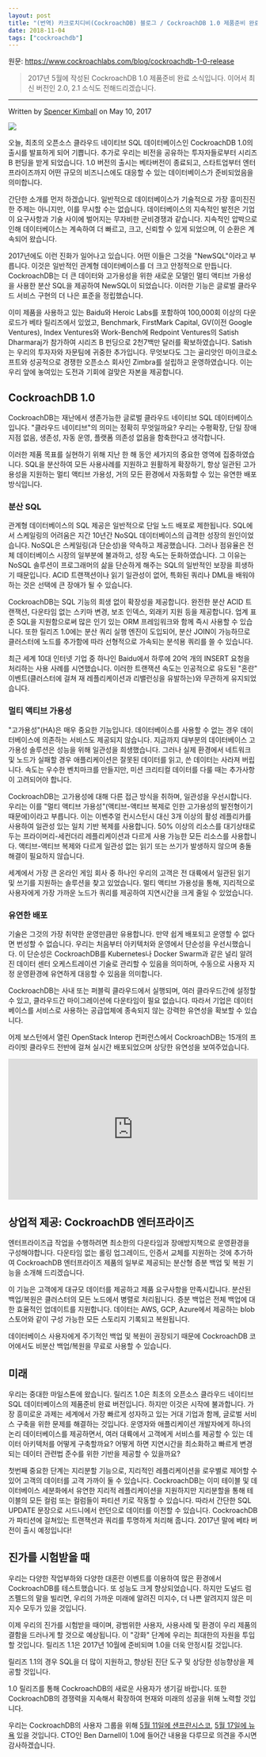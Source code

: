 ```yaml
---
layout: post
title: "(번역) 카크로치디비(CockroachDB) 블로그 / CockroachDB 1.0 제품준비 완료"
date: 2018-11-04
tags: ["cockroachdb"]
---
```


원문: https://www.cockroachlabs.com/blog/cockroachdb-1-0-release

> 2017년 5월에 작성된 CockroachDB 1.0 제품준비 완료 소식입니다. 이어서 최신 버전인  2.0, 2.1 소식도 전해드리겠습니다.

<!--more-->

---

Written by [Spencer Kimball](https://www.cockroachlabs.com/author/spencer-kimball) on May 10, 2017

![](/post/2018-11-04-cockroachdb-1-0-release/cockroachdb-1dot0.png)

오늘, 최초의 오픈소스 클라우드 네이티브 SQL 데이터베이스인 CockroachDB 1.0의 출시를 발표하게 되어 기쁩니다. 추가로 우리는 비전을 공유하는 투자자들로부터 시리즈 B 펀딩을 받게 되었습니다. 1.0 버전의 출시는 베타버전이 종료되고, 스타트업부터 엔터프라이즈까지 어떤 규모의 비즈니스에도 대응할 수 있는 데이터베이스가 준비되었음을 의미합니다.

간단한 소개를 먼저 하겠습니다. 일반적으로 데이터베이스가 기술적으로 가장 흥미진진한 주제는 아니지만, 이를 무시할 수는 없습니다. 데이터베이스의 지속적인 발전은 기업이 요구사항과 기술 사이에 벌어지는 무자비한 군비경쟁과 같습니다. 지속적인 압박으로 인해 데이터베이스는 계속하여 더 빠르고, 크고, 신뢰할 수 있게 되었으며, 이 순환은 계속되어 왔습니다.

2017년에도 이런 진화가 일어나고 있습니다. 어떤 이들은 그것을 "NewSQL"이라고 부릅니다. 이것은 일반적인 관계형 데이터베이스를 더 크고 안정적으로 만듭니다. CockroachDB는 더 큰 데이터와 고가용성을 위한 새로운 모델인 멀티 액티브 가용성을 사용한 분산 SQL을 제공하여 NewSQL이 되었습니다. 이러한 기능은 글로벌 클라우드 서비스 구현의 더 나은 표준을 정립했습니다.

이미 제품을 사용하고 있는 Baidu와 Heroic Labs를 포함하여 100,000회 이상의 다운로드가 베타 릴리즈에서 있었고, Benchmark, FirstMark Capital, GV(이전 Google Ventures), Index Ventures와 Work-Bench에 Redpoint Ventures의 Satish Dharmaraj가 참가하여 시리즈 B 펀딩으로 2천7백만 달러를 확보하였습니다. Satish는 우리의 투자자와 자문팀에 귀중한 추가입니다. 무엇보다도 그는 골리앗인 마이크로소프트와 성공적으로 경쟁한 오픈소스 회사인 Zimbra를 설립하고 운영하였습니다. 이는 우리 앞에 놓여있는 도전과 기회에 걸맞은 자본을 제공합니다.

## CockroachDB 1.0

CockroachDB는 재난에서 생존가능한 글로벌 클라우드 네이티브 SQL 데이터베이스입니다. "클라우드 네이티브"의 의미는 정확히 무엇일까요? 우리는 수평확장, 단일 장애 지점 없음, 생존성, 자동 운영, 플랫폼 의존성 없음을 함축한다고 생각합니다.

이러한 제품 목표를 실현하기 위해 지난 한 해 동안 세가지의 중요한 영역에 집중하였습니다. SQL을 분산하여 모든 사용사례를 지원하고 원활하게 확장하기, 항상 일관된 고가용성을 지원하는 멀티 액티브 가용성, 거의 모든 환경에서 자동화할 수 있는 유연한 배포방식입니다.

### 분산 SQL

관계형 데이터베이스의 SQL 제공은 일반적으로 단일 노드 배포로 제한됩니다. SQL에서 스케일링의 어려움은 지간 10년간 NoSQL 데이터베이스의 급격한 성장의 원인이었습니다. NoSQL은 스케일링(과 단순성)을 약속하고 제공했습니다. 그러나 점유율은 전체 데이터베이스 시장의 일부분에 불과하고, 성장 속도는 둔화하였습니다. 그 이유는 NoSQL 솔루션이 프로그래머의 삶을 단순하게 해주는 SQL의 일반적인 보장을 희생하기 때문입니다. ACID 트랜잭션이나 읽기 일관성이 없어, 특화된 쿼리나 DML을 배워야 하는 것은 선택에 큰 장애가 될 수 있습니다.

CockroachDB는 SQL 기능의 희생 없이 확장성을 제공합니다. 완전한 분산 ACID 트랜잭션, 다운타임 없는 스키마 변경, 보조 인덱스, 외래키 지원 등을 제공합니다. 업계 표준 SQL을 지원함으로써 많은 인기 있는 ORM 프레임워크와 함께 즉시 사용할 수 있습니다. 또한 릴리즈 1.0에는 분산 쿼리 실행 엔진이 도입되어, 분산 JOIN이 가능하므로 클러스터에 노드를 추가함에 따라 선형적으로 가속되는 분석용 쿼리를 쓸 수 있습니다.

최근 세계 10대 인터넷 기업 중 하나인 Baidu에서 하루에 20억 개의 INSERT 요청을 처리하는 사용 사례를 시연했습니다. 이러한 트랜잭션 속도는 인공적으로 유도된 "혼란" 이벤트(클러스터에 걸쳐 재 레플리케이션과 리밸런싱을 유발하는)와 무관하게 유지되었습니다.

### 멀티 액티브 가용성

"고가용성"(HA)은 매우 중요한 기능입니다. 데이터베이스를 사용할 수 없는 경우 데이터베이스에 의존하는 서비스도 제공되지 않습니다. 지금까지 대부분의 데이터베이스 고가용성 솔루션은 성능을 위해 일관성을 희생했습니다. 그러나 실제 환경에서 네트워크 및 노드가 실패할 경우 애플리케이션은 잘못된 데이터를 읽고, 쓴 데이터는 사라져 버립니다. 속도는 우수한 벤치마크를 만들지만, 미션 크리티컬 데이터를 다룰 때는 추가사항이 고려되어야 합니다.

CockroachDB는 고가용성에 대해 다른 접근 방식을 취하며, 일관성을 우선시합니다. 우리는 이를 "멀티 액티브 가용성"(액티브-액티브 복제로 인한 고가용성의 발전형이기 때문에)이라고 부릅니다. 이는 이벤추얼 컨시스턴시 대신 3개 이상의 활성 레플리카를 사용하여 일관성 있는 일치 기반 복제를 사용합니다. 50% 이상의 리소스를 대기상태로 두는 프라이머리-세컨더리 레플리케이션과 다르게 사용 가능한 모든 리소스를 사용합니다. 액티브-액티브 복제와 다르게 일관성 없는 읽기 또는 쓰기가 발생하지 않으며 충돌 해결이 필요하지 않습니다.

세계에서 가장 큰 온라인 게임 회사 중 하나인 우리의 고객은 전 대륙에서 일관된 읽기 및 쓰기를 지원하는 솔루션을 찾고 있었습니다. 멀티 액티브 가용성을 통해, 지리적으로 사용자에게 가장 가까운 노드가 쿼리를 제공하여 지연시간을 크게 줄일 수 있었습니다.

### 유연한 배포

기술은 그것의 가장 취약한 운영만큼만 유용합니다. 만약 쉽게 배포되고 운영할 수 없다면 번성할 수 없습니다. 우리는 처음부터 아키텍처와 운영에서 단순성을 우선시했습니다. 이 단순성은 CockroachDB를 Kubernetes나 Docker Swarm과 같은 널리 알려진 데이터 센터 오케스트레이션 기술로 관리할 수 있음을 의미하며, 수동으로 사용자 지정 운영환경에 유연하게 대응할 수 있음을 의미합니다.

CockroachDB는 사내 또는 퍼블릭 클라우드에서 실행되며, 여러 클라우드간에 설정할 수 있고, 클라우드간 마이그레이션에 다운타임이 필요 없습니다. 따라서 기업은 데이터베이스를 서비스로 사용하는 공급업체에 종속되지 않는 강력한 유연성을 확보할 수 있습니다.

어제 보스턴에서 열린 OpenStack Interop 컨퍼런스에서 CockroachDB는 15개의 프라이빗 클라우드 전반에 걸쳐 실시간 배포되었으며 상당한 유연성을 보여주었습니다.

<div style="position:relative;height:0;padding-bottom:56.25%"><iframe src="https://www.youtube.com/embed/nBXXLNIwAoo?ecver=2" style="position:absolute;width:100%;height:100%;left:0" width="640" height="360" frameborder="0" allow="autoplay; encrypted-media" allowfullscreen></iframe></div>

## 상업적 제공: CockroachDB 엔터프라이즈

엔터프라이즈급 작업을 수행하려면 최소한의 다운타임과 장애방지책으로 운영환경을 구성해야합니다. 다운타임 없는 롤링 업그레이드, 인증서 교체를 지원하는 것에 추가하여 CockroachDB 엔터프라이즈 제품의 일부로 제공되는 분산형 증분 백업 및 복원 기능을 소개해 드리겠습니다.

이 기능은 고객에게 대규모 데이터를 제공하고 제품 요구사항을 만족시킵니다. 분산된 백업/복원은 클러스터의 모든 노드에서 병렬로 처리됩니다. 증분 백업은 전체 백업에 대한 효율적인 업데이트를 지원합니다. 데이터는 AWS, GCP, Azure에서 제공하는 blob 스토어와 같이 구성 가능한 모든 스토리지 기록되고 복원됩니다.

데이터베이스 사용자에게 주기적인 백업 및 복원이 권장되기 때문에 CockroachDB 코어에서도 비분산 백업/복원을 무료로 사용할 수 있습니다.

## 미래

우리는 중대한 마일스톤에 왔습니다. 릴리즈 1.0은 최초의 오픈소스 클라우드 네이티브 SQL 데이터베이스의 제품준비 완료 버전입니다. 하지만 이것은 시작에 불과합니다. 가장 흥미로운 과제는 세계에서 가장 빠르게 성자하고 있는 거대 기업과 함께, 글로벌 서비스 구축을 위한 문제를 해결하는 것입니다. 운영자와 애플리케이션 개발자에게 하나의 논리 데이터베이스를 제공하면서, 여러 대륙에서 고객에게 서비스를 제공할 수 있는 데이터 아키텍처를 어떻게 구축할까요? 어떻게 하면 지연시간을 최소화하고 빠르게 변경되는 데이터 관련법 준수를 위한 기반을 제공할 수 있을까요?

첫번째 중요한 단계는 지리분할 기능으로, 지리적인 레플리케이션을 로우별로 제어할 수 있어 고객의 데이터를 고객 가까이 둘 수 있습니다. CockroachDB는 이미 테이블 및 데이터베이스 세분화에서 유연한 지리적 레플리케이션을 지원하지만 지리분할을 통해 테이블의 모든 컬럼 또는 컬럼들이 파티션 키로 작동할 수 있습니다. 따라서 간단한 SQL UPDATE 문장으로 시드니에서 런던으로 데이터를 이전할 수 있습니다. CockroachDB가 파티션에 걸쳐있는 트랜잭션과 쿼리를 투명하게 처리해 줍니다. 2017년 말에 베타 버전이 출시 예정입니다!

## 진가를 시험받을 때

우리는 다양한 작업부하와 다양한 대혼란 이벤트를 이용하여 많은 환경에서 CockroachDB를 테스트했습니다. 또 성능도 크게 향상되었습니다. 하지만 도널드 럼즈펠드의 말을 빌리면, 우리의 가까운 미래에 알려진 미지수, 더 나쁜 알려지지 않은 미지수 모두가 있을 것입니다.

이제 우리의 진가를 시험받을 때이며, 광범위한 사용자, 사용사례 및 환경이 우리 제품의 결함을 드러나게 할 것으로 예상됩니다. 이 "강화" 단계에 우리는 최대한의 자원을 투입할 것입니다. 릴리즈 1.1은 2017년 10월에 준비되며 1.0을 더욱 안정시킬 것입니다.

릴리즈 1.1의 경우 SQL을 더 많이 지원하고, 향상된 진단 도구 및 상당한 성능향상을 제공할 것입니다.

1.0 릴리즈를 통해 CockroachDB의 새로운 사용자가 생기길 바랍니다. 또한 CockroachDB의 경쟁력을 지속해서 확장하여 현재와 미래의 성공을 위해 노력할 것입니다.

우리는 CockroachDB의 사용자 그룹을 위해 [5월 11일에 샌프란시스코](https://www.meetup.com/ko-KR/SF-CockroachDB-User-Group/events/239306231/), [5월 17일에 뉴욕](https://www.meetup.com/ko-KR/NYC-CockroachDB-User-Group/events/239118648/) 있을 것입니다. CTO인 Ben Darnell이 1.0에 들어간 내용을 다루므로 의견을 주시면 감사하겠습니다.
